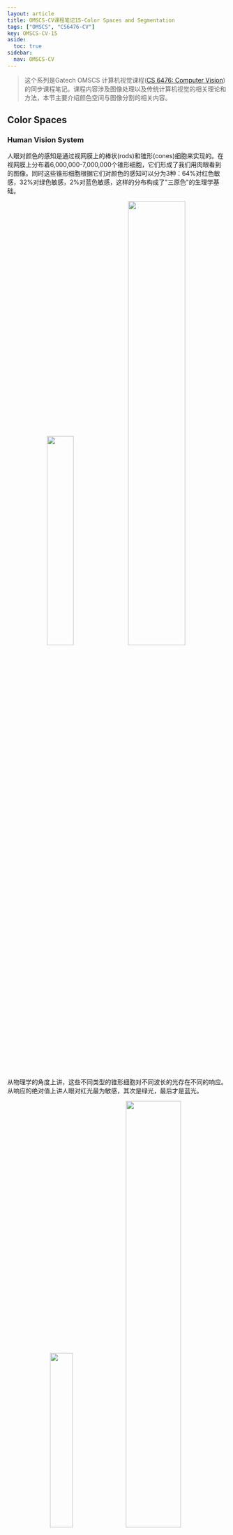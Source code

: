 ```yaml
---
layout: article
title: OMSCS-CV课程笔记15-Color Spaces and Segmentation
tags: ["OMSCS", "CS6476-CV"]
key: OMSCS-CV-15
aside:
  toc: true
sidebar:
  nav: OMSCS-CV
---
```


> 这个系列是Gatech OMSCS 计算机视觉课程([CS 6476: Computer Vision](https://omscs.gatech.edu/cs-6476-computer-vision))的同步课程笔记。课程内容涉及图像处理以及传统计算机视觉的相关理论和方法，本节主要介绍颜色空间与图像分割的相关内容。
<!--more-->

## Color Spaces

### Human Vision System

人眼对颜色的感知是通过视网膜上的棒状(rods)和锥形(cones)细胞来实现的。在视网膜上分布着6,000,000-7,000,000个锥形细胞，它们形成了我们用肉眼看到的图像。同时这些锥形细胞根据它们对颜色的感知可以分为3种：64%对红色敏感，32%对绿色敏感，2%对蓝色敏感，这样的分布构成了"三原色"的生理学基础。

<div align=center>
<img src="https://i.imgur.com/xTBWTkJ.png" width="35%">
<img src="https://i.imgur.com/IfcYSWh.png" width="51%">
</div>

从物理学的角度上讲，这些不同类型的锥形细胞对不同波长的光存在不同的响应。从响应的绝对值上讲人眼对红光最为敏感，其次是绿光，最后才是蓝光。

<div align=center>
<img src="https://i.imgur.com/HNJgono.png" width="32%">
<img src="https://i.imgur.com/Y3oRcPi.png" width="50%">
</div>

还需要说明的是与颜色相比人眼对于亮度的变化更为敏感：下方左边图片字体和背景使用了相同的颜色但是具有不同的亮度，我们可以轻松地识别出图上的文字；而右边的图片则使用了具有相同亮度不同颜色的文字和背景，我们要识别出文字则困难得多。

<div align=center>
<img src="https://i.imgur.com/In8LsVR.png" width="40%">
<img src="https://i.imgur.com/EZUocv5.png" width="40%">
</div>

### CIE Color Space

显然我们希望能够从物理的角度定量描述不同颜色的差异，这样的想法促成了**CIE RGB颜色空间(CIE RGB color space)**的诞生。之后人们对空间进行了规范化，得到了**CIE XYZ颜色空间(CIE XYZ color space)**。人眼能够感知到的颜色在XYZ颜色空间中呈一个马蹄形：

<div align=center>
<img src="https://i.imgur.com/RuTtJup.png" width="35%">
</div>

除此之外还有**LAB颜色空间(CIELAB color space)**，其中L表示亮度，A和B分别表示颜色坐标。不同亮度下的颜色有不同的显示效果，因此LAB颜色空间也可以认为是一个柱体。

<div align=center>
<img src="https://i.imgur.com/ReCGhhC.png" width="70%">
</div>

<div align=center>
<img src="https://i.imgur.com/KX7dwZQ.png" width="30%">
</div>

其它常用的颜色空间还包括HSV以及HSL空间等，当然最常见的颜色空间还是RGB空间。

<div align=center>
<img src="https://i.imgur.com/zZaMvi6.png" width="60%">
</div>

<div align=center>
<img src="https://i.imgur.com/E0kbqe8.png" width="60%">
</div>

还需要注意的一点是不同的颜色空间、软件以及显示设备存在不同**色域(color gamut)**，因此不是所有的颜色都能够在不同的设备上显示出来。一些常见软硬件的色域可参考下图：

<div align=center>
<img src="https://i.imgur.com/6hKXnMM.png" width="30%">
<img src="https://i.imgur.com/dTa9sEl.png" width="33%">
<img src="https://i.imgur.com/RGqVta9.png" width="28%">
</div>

### Color Vectors

对于彩色图像我们可以把图像上每个点的颜色用一个向量来表示：

<div align=center>
<img src="https://i.imgur.com/cgX5apG.png" width="70%">
</div>

进一步可以将图像上的所有像素放置在颜色空间中，得到图像的颜色分布：

<div align=center>
<img src="https://i.imgur.com/HaeIPmM.png" width="70%">
</div>

我们可以在图像上使用颜色进行滤波，从而识别图像上的不同物体：

<div align=center>
<img src="https://i.imgur.com/E5aN2w2.png" width="70%">
</div>

但这样做的缺陷在于同一个颜色在不同光照条件下会产生不同的效果：

<div align=center>
<img src="https://i.imgur.com/XOCVyez.png" width="50%">
</div>

因此更合理的做法是将亮度从颜色向量中分离出来，仅对颜色进行滤波：

<div align=center>
<img src="https://i.imgur.com/TskwA6J.png" width="70%">
</div>

<div align=center>
<img src="https://i.imgur.com/DtmzThU.png" width="70%">
</div>

<div align=center>
<img src="https://i.imgur.com/8mvtHY6.png" width="70%">
</div>

分离亮度后可以得到图像的颜色分布如下：

<div align=center>
<img src="https://i.imgur.com/pThycY2.png" width="70%">
</div>

最后在YUV空间中进行滤波就能够得到更好的分割结果：

<div align=center>
<img src="https://i.imgur.com/kM69g24.png" width="70%">
</div>

## Segmentation

## Mean Shift Segmentation

## Segmentation by Graph Partitioning

## Reference

- [Wikipedia: CIE 1931 color space](https://en.wikipedia.org/wiki/CIE_1931_color_space#:~:text=The%20CIE%20RGB%20color%20space%20is%20one%20of%20many%20RGB,John%20Guild%20with%20seven%20observers.)
- [Wikipedia: CIELAB color space](https://en.wikipedia.org/wiki/CIELAB_color_space)
- [Wikipedia: Gamut](https://en.wikipedia.org/wiki/Gamut)